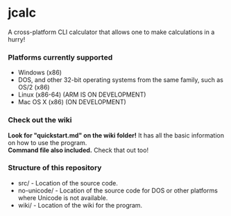 # jcalc
A cross-platform CLI calculator that allows one to make calculations in a hurry! 

### Platforms currently supported
- Windows (x86)
- DOS, and other 32-bit operating systems from the same family, such as OS/2 (x86)
- Linux (x86-64) (ARM IS ON DEVELOPMENT)
- Mac OS X (x86) (ON DEVELOPMENT)

### Check out the wiki
**Look for "quickstart.md" on the wiki folder!** It has all the basic information on how to use the program.  
**Command file also included.** Check that out too!  


### Structure of this repository
- src/ - Location of the source code.
- no-unicode/ - Location of the source code for DOS or other platforms where Unicode is not available.
- wiki/ - Location of the wiki for the program.
